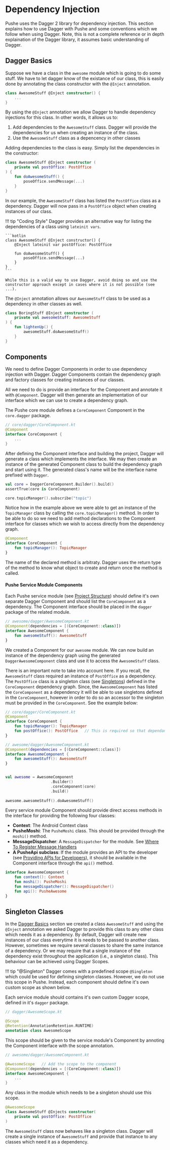# Dependency Injection

Pushe uses the Dagger 2 library for dependency injection. This section explains how to use Dagger with Pushe and some conventions which we follow when using Dagger. Note, this is not a complete reference or in depth explaination of the Dagger library, it assumes basic understanding of Dagger.


## Dagger Basics

Suppose we have a class in the `awesome` module which is going to do some stuff. We have to let dagger know of the existance of our class, this is easily done by annotating the class constructor with the `@Inject` annotation.


```kotlin
class AwesomeStuff @Inject constructor() {
    ...
}
```

By using the `@Inject` annotation we allow Dagger to handle dependency injections for this class. In other words, it allows us to:

1. Add dependencies to the `AwesomeStuff` class. Dagger will provide the dependencies for us when creating an instance of the class.
2. Use the `AwesomeStuff` class as a depencency in other classes

Adding dependencies to the class is easy. Simply list the dependencies in the constructor:

```kotlin
class AwesomeStuff @Inject constructor (
    private val postOffice: PostOffice
) {
    fun doAwesomeStuff() {
        poseOffice.sendMessage(...)
    }
}
```

In our example, the `AwesomeStuff` class has listed the `PostOffice` class as a dependency. Dagger will now pass in a `PostOffice` object when creating instances of our class.


!!! tip "Coding Style"
    Dagger provides an alternative way for listing the dependencies of a class using `lateinit vars`.

    ```kotlin
    class AwesomeStuff @Inject constructor() {
        @Inject lateinit var postOffice: PostOffice

        fun doAwesomeStuff() {
            poseOffice.sendMessage(...)
        }   
    }
    ```

    While this is a valid way to use Dagger, avoid doing so and use the constructor approach except in cases where it is not possible (see ...).

The `@Inject` annotation allows our `AwesomeStuff` class to be used as a dependency in other classes as well.

```kotlin
class BoringStuff @Inject constructor (
    private val awesomeStuff: AwesomeStuff
) {
    fun lightenUp() {
        awesomeStuff.doAwesomeStuff()
    }
}
```

## Components

We need to define Dagger Components in order to use dependency injection with Dagger. Dagger Components contain the dependency graph and factory classes for creating instances of our classes. 

All we need to do is provide an interface for the Component and annotate it with `@Component`. Dagger will then generate an implementation of our interface which we can use to create a dependency graph.

The Pushe core module defines a `CoreComponent` Component in the `core.dagger` package.

```kotlin
// core/dagger/CoreComponent.kt
@Component
interface CoreComponent {
    ...
}
```

After defining the Component interface and building the project, Dagger will generate a class which implements the interface. We may then create an instance of the generated Component class to build the dependency graph and start using it. The generated class's name will be the interface name prefixed with `Dagger`.

```kotlin
val core = DaggerCoreComponent.Builder().build()
assertTrue(core is CoreComponent)

core.topicManager().subscribe("topic")
```


Notice how in the example above we were able to get an instance of the `TopicManager` class by calling the `core.topicManager()` method. In order to be able to do so we need to add method declarations to the Component interface for classes which we wish to access directly from the dependency graph.

```kotlin
@Component
interface CoreComponent {
    fun topicManager(): TopicManager
}
```

The name of the declared method is arbitraty. Dagger uses the return type of the method to know what object to create and return once the method is called.


#### Pushe Service Module Components

Each Pushe service module (see [Project Structure](/guide/structure)) should define it's own separate Dagger Component and should list the `CoreComponent` as a dependency. The Component interface should be placed in the `dagger` package of the related module.


```kotlin
// awesome/dagger/AwesomeComponent.kt
@Component(dependencies = [(CoreComponent::class)])
interface AwesomeComponent {
    fun awesomeStuff(): AwesomeStuff
}
```

We created a Component for our `awesome` module. We can now build an instance of the dependency graph using the generated `DaggerAwesomeComponent` class and use it to access the `AwesomeStuff` class.

There is an important note to take into account here. If you recall, the `AwesomeStuff` class required an instance of `PostOffice` as a dependency. The `PostOffice` class is a singleton class (see [Singletons]()) defined in the `CoreComponent` dependency graph. Since, the `AwesomeComponent` has listed the `CoreComponent` as a dependency it will be able to use singletons defined in the `CoreComponent`, however in order to do so an accessor to the singleton must be provided in the `CoreComponent`. See the example below:

```kotlin
// core/dagger/CoreComponent.kt
@Component
interface CoreComponent {
    fun topicManager(): TopicManager
    fun postOffice(): PostOffice   // This is required so that dependant components may use PostOffice
}

// awesome/dagger/AwesomeComponent.kt
@Component(dependencies = [(CoreComponent::class)])
interface AwesomeComponent {
    fun awesomeStuff(): AwesomeStuff
}
```

```kotlin

val awesome = AwesomeComponent
                    .Builder()
                    .coreComponent(core)
                    .build()
                    
awesome.awesomeStuff().doAwesomeStuff()

```

Every service module Component should provide direct access methods in the interface for providing the following four classes:

- **Context**: The Android Context class
- **PusheMoshi**: The `PusheMoshi` class. This should be provided through the `moshi()` method.
- **MessageDispatcher**: A `MessageDispatcher` for the module. See [Where To Register Message Handlers](/guide/receiving-message/#where-to-register-message-handlers)
- **A PusheApi subclass**: If the module provides an API to the developer (see [Providing APIs for Developers](guide/receiving-message/#where-to-register-message-handlers)), it should be available in the Component interface through the `api()` method.
```kotlin
interface AwesomeComponent {
    fun context(): Context
    fun moshi(): PusheMoshi
    fun messageDispatcher(): MessageDispatcher()
    fun api(): PusheAwesome
}
```



## Singleton Classes

In the [Dagger Basics](#dagger-basics) section we created a class `AwesomeStuff` and using the `@Inject` annotation we asked Dagger to provide this class to any other class which needs it as a dependency. By default, Dagger will create new instances of our class everytime it is needs to be passed to another class. However, sometimes we require several classes to share the same instance of a dependency. Or we may require that a single instance of the dependency exist throughout the application (i.e., a singleton class). This behaviour can be achieved using Dagger Scopes.

!!! tip "@Singleton"
    Dagger comes with a predefined scope `@Singleton` which could be used for defining singleton classes. However, we do not use this scope in Pushe. Instead, each component should define it's own custom scope as shown below.


Each service module should contains it's own custom Dagger scope, defined in it's `dagger` package.

```kotlin
// dagger/AwesomeScope.kt

@Scope
@Retention(AnnotationRetention.RUNTIME)
annotation class AwesomeScope
```

This scope should be given to the service module's Component by annoting the Component interface with the scope annotation.

```kotlin
// awesome/dagger/AwesomeComponent.kt

@AwesomeScope   // Add the scope to the component
@Component(dependencies = [(CoreComponent::class)])
interface AwesomeComponent {
    ...
}
```

Any class in the module which needs to be a singleton should use this scope.

```kotlin
@AwesomeScope
class AwesomeStuff @Injects constructor(
    private val postOffice: PostOffice
)
```

The `AwesomeStuff` class now behaves like a singleton class. Dagger will create a single instance of `AwesomeStuff` and provide that instance to any classes which need it as a dependency.
